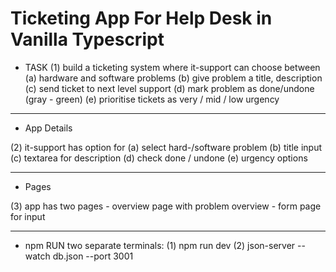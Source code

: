 # Ticketing App For Help Desk in Vanilla Typescript 

* TASK
(1) build a ticketing system where it-support can choose between 
    (a) hardware and software problems
    (b) give problem a title, description
    (c) send ticket to next level support
    (d) mark problem as done/undone (gray - green)
    (e) prioritise tickets as very / mid / low urgency

----
* App Details

(2) it-support has option for
    (a) select hard-/software problem
    (b) title input
    (c) textarea for description
    (d) check done / undone
    (e) urgency options

---
* Pages

(3) app has two pages
    - overview page with problem overview
    - form page for input

---
* npm RUN two separate terminals:
(1) npm run dev
(2) json-server --watch db.json --port 3001